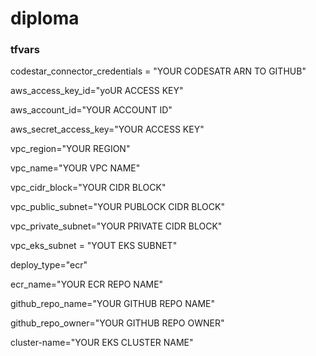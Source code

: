 # diploma

### tfvars

codestar_connector_credentials = "YOUR CODESATR ARN TO GITHUB"

aws_access_key_id="yoUR ACCESS KEY"

aws_account_id="YOUR ACCOUNT ID"

aws_secret_access_key="YOUR ACCESS KEY"

vpc_region="YOUR REGION"

vpc_name="YOUR VPC NAME"

vpc_cidr_block="YOUR CIDR BLOCK"

vpc_public_subnet="YOUR PUBLOCK CIDR BLOCK"

vpc_private_subnet="YOUR PRIVATE CIDR BLOCK"

vpc_eks_subnet = "YOUT EKS SUBNET"

deploy_type="ecr"

ecr_name="YOUR ECR REPO NAME"

github_repo_name="YOUR GITHUB REPO NAME"

github_repo_owner="YOUR GITHUB REPO OWNER"

cluster-name="YOUR EKS CLUSTER NAME"

